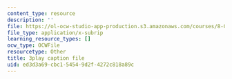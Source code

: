 ```yaml
---
content_type: resource
description: ''
file: https://ol-ocw-studio-app-production.s3.amazonaws.com/courses/8-01sc-classical-mechanics-fall-2016/ed3d3a69cbc154549d2f4272c818a89c_rCP_-Wuikwo.vtt
file_type: application/x-subrip
learning_resource_types: []
ocw_type: OCWFile
resourcetype: Other
title: 3play caption file
uid: ed3d3a69-cbc1-5454-9d2f-4272c818a89c
---
```

